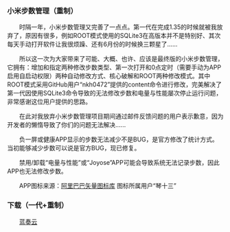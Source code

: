 ### 小米步数管理（重制）
　　时隔一年，小米步数管理又完善了一点点。第一代在完成1.35的时候就被我放弃了，原因有很多，例如ROOT模式使用的SQLite3在高版本并不是特别好、其次每天手动打开软件让我很烦躁、还有6月份的时候换三颗星了......

　　所以这一次为大家带来了可能、大概、也许、应该是最终版的小米步数管理，它拥有：增加和指定两种修改步数类型、第一次打开和0点定时（需要手动为APP启用自启动权限）两种自动修改方式、核心破解和ROOT两种修改模式。其中ROOT模式采用GitHub用户“nkh0472”提供的content命令进行修改，完美解决了第一代因使用SQLite3命令导致的无法修改步数和电量与性能屡次停止运行问题，非常感谢这位用户提供的思路。

　　在此对我放弃小米步数管理项目期间通过邮件反馈问题的用户表示歉意，因为开发者的懒惰导致了你们的问题无法解决......

　　负一屏或健康APP显示的步数无法减少不是BUG，是官方修改了统计方式。当初能够减少步数可以说是官方BUG，现已修复。

　　禁用/卸载“电量与性能”或“Joyose”APP可能会导致系统无法记录步数，因此APP也无法修改步数。

　　APP图标来源：[阿里巴巴矢量图标库](https://www.iconfont.cn "阿里巴巴矢量图标库") 图标所属用户“琴十三”

### 下载（一代+重制）
　　[蓝奏云](https://wwa.lanzous.com/b059y5jwf "蓝奏云")